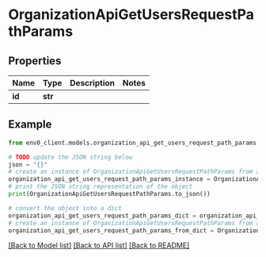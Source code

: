 # OrganizationApiGetUsersRequestPathParams


## Properties

Name | Type | Description | Notes
------------ | ------------- | ------------- | -------------
**id** | **str** |  | 

## Example

```python
from env0_client.models.organization_api_get_users_request_path_params import OrganizationApiGetUsersRequestPathParams

# TODO update the JSON string below
json = "{}"
# create an instance of OrganizationApiGetUsersRequestPathParams from a JSON string
organization_api_get_users_request_path_params_instance = OrganizationApiGetUsersRequestPathParams.from_json(json)
# print the JSON string representation of the object
print(OrganizationApiGetUsersRequestPathParams.to_json())

# convert the object into a dict
organization_api_get_users_request_path_params_dict = organization_api_get_users_request_path_params_instance.to_dict()
# create an instance of OrganizationApiGetUsersRequestPathParams from a dict
organization_api_get_users_request_path_params_from_dict = OrganizationApiGetUsersRequestPathParams.from_dict(organization_api_get_users_request_path_params_dict)
```
[[Back to Model list]](../README.md#documentation-for-models) [[Back to API list]](../README.md#documentation-for-api-endpoints) [[Back to README]](../README.md)


